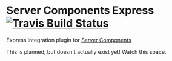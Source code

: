 # Server Components Express  [![Travis Build Status](https://img.shields.io/travis/pimterry/server-components-express.svg)](https://travis-ci.org/pimterry/server-components-express)
Express integration plugin for [Server Components](http://pimterry.github.io/server-components)

This is planned, but doesn't actually exist yet! Watch this space.
